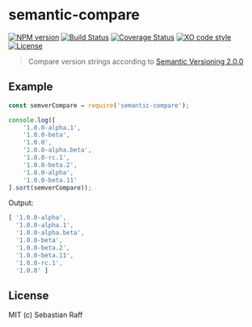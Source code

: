 # semantic-compare

[![NPM version](https://badge.fury.io/js/semantic-compare.svg)](http://badge.fury.io/js/semantic-compare)
[![Build Status](https://travis-ci.org/hobbyquaker/semantic-compare.svg?branch=master)](https://travis-ci.org/hobbyquaker/semantic-compare)
[![Coverage Status](https://coveralls.io/repos/github/hobbyquaker/semantic-compare/badge.svg?branch=master)](https://coveralls.io/github/hobbyquaker/semantic-compare?branch=master)
[![XO code style](https://img.shields.io/badge/code_style-XO-5ed9c7.svg)](https://github.com/sindresorhus/xo)
[![License][mit-badge]][mit-url]

> Compare version strings according to [Semantic Versioning 2.0.0](https://semver.org/)

## Example

```javascript
const semverCompare = require('semantic-compare');

console.log([
    '1.0.0-alpha.1',
    '1.0.0-beta',
    '1.0.0',
    '1.0.0-alpha.beta',
    '1.0.0-rc.1',
    '1.0.0-beta.2',
    '1.0.0-alpha',
    '1.0.0-beta.11'
].sort(semverCompare));

```

Output:

```javascript
[ '1.0.0-alpha',
  '1.0.0-alpha.1',
  '1.0.0-alpha.beta',
  '1.0.0-beta',
  '1.0.0-beta.2',
  '1.0.0-beta.11',
  '1.0.0-rc.1',
  '1.0.0' ]
```

## License

MIT (c) Sebastian Raff

[mit-badge]: https://img.shields.io/badge/License-MIT-blue.svg?style=flat
[mit-url]: LICENSE
